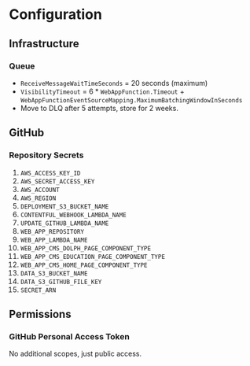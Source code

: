 # Configuration

## Infrastructure

### Queue

* `ReceiveMessageWaitTimeSeconds` = 20 seconds (maximum)
* `VisibilityTimeout` = 6 * `WebAppFunction.Timeout` + `WebAppFunctionEventSourceMapping.MaximumBatchingWindowInSeconds`
* Move to DLQ after 5 attempts, store for 2 weeks.

## GitHub

### Repository Secrets

1. `AWS_ACCESS_KEY_ID`
2. `AWS_SECRET_ACCESS_KEY`
3. `AWS_ACCOUNT`
4. `AWS_REGION`
5. `DEPLOYMENT_S3_BUCKET_NAME`
6. `CONTENTFUL_WEBHOOK_LAMBDA_NAME`
7. `UPDATE_GITHUB_LAMBDA_NAME`
8. `WEB_APP_REPOSITORY`
9. `WEB_APP_LAMBDA_NAME`
10. `WEB_APP_CMS_DOLPH_PAGE_COMPONENT_TYPE`
11. `WEB_APP_CMS_EDUCATION_PAGE_COMPONENT_TYPE`
12. `WEB_APP_CMS_HOME_PAGE_COMPONENT_TYPE`
13. `DATA_S3_BUCKET_NAME`
14. `DATA_S3_GITHUB_FILE_KEY`
15. `SECRET_ARN`

## Permissions

### GitHub Personal Access Token

No additional scopes, just public access.
